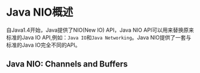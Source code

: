 # Java NIO概述

自Java1.4开始，Java提供了NIO\(New IO\) API，Java NIO API可以用来替换原来标准的Java IO API,例如：`Java IO`和`Java Networking`。Java NIO提供了一套与标准的Java IO完全不同的API。



## Java NIO: Channels and Buffers





